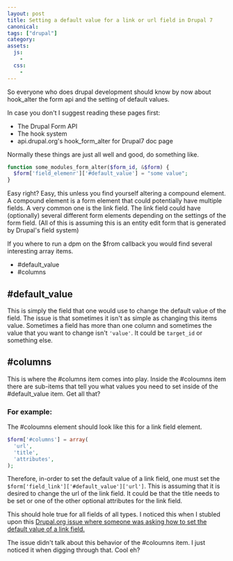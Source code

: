 ```yaml
---
layout: post
title: Setting a default value for a link or url field in Drupal 7
canonical:
tags: ["drupal"]
category:
assets:
  js:
    -
  css:
    -
---
```


So everyone who does drupal development should know by now about hook_alter the form api and the setting of default values.

In case you don't I suggest reading these pages first:

 - The Drupal Form API
 - The hook system
 - api.drupal.org's hook_form_alter for Drupal7 doc page

Normally these things are just all well and good, do something like.

```php
function some_modules_form_alter($form_id, &$form) {
  $form['field_elemenr']['#default_value'] = "some value";
}
```

Easy right? Easy, this unless you find yourself altering a compound element. A compound element is a form element that could potentially have multiple fields. A very common one is the link field. The link field could have (optionally) several different form elements depending on the settings of the form field. (All of this is assuming this is an entity edit form that is generated by Drupal's field system)

If you where to run a dpm on the $from callback you would find several interesting array items.
 - #default_value
 - #columns

## #default_value

This is simply the field that one would use to change the default value of the field. The issue is that sometimes it isn't as simple as changing this items value. Sometimes a field has more than one column and sometimes the value that you want to change isn't ``` 'value' ```. It could be ``` target_id ``` or something else.

## #columns
This is where the #columns item comes into play. Inside the #coloumns item there are sub-items that tell you what values you need to set inside of the #default_value item. Get all that?

### For example:
The #coloumns element should look like this for a link field element.

```php
$form['#columns'] = array(
  'url',
  'title',
  'attributes',
);
```

Therefore, in-order to set the default value of a link field, one must set the ``` $form['field_link']['#default_value']['url'] ```. This is assuming that it is desired to change the url of the link field. It could be that the title needs to be set or one of the other optional attributes for the link field.

This should hole true for all fields of all types. I noticed this when I stubled upon this [Drupal.org issue where someone was asking how to set the default value of a link field.](https://www.drupal.org/node/1782516#comment-7552205)

The issue didn't talk about this behavior of the #coloumns item. I just noticed it when digging through that. Cool eh?
